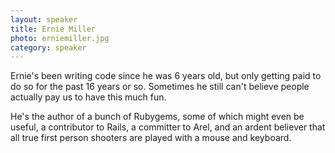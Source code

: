 ```yaml
---
layout: speaker
title: Ernie Miller
photo: erniemiller.jpg
category: speaker
---
```

Ernie's been writing code since he was 6 years old, but only getting paid to do so for the past 16 years or so. Sometimes he still can't believe people actually pay us to have this much fun.

He's the author of a bunch of Rubygems, some of which might even be useful, a contributor to Rails, a committer to Arel, and an ardent believer that all true first person shooters are played with a mouse and keyboard.
